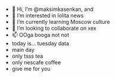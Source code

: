 - 👋 Hi, I’m @maksimkasenkan, and
- 👀 I’m interested in lolita news
- 🌱 I’m currently learning Moscow culture
- 💞️ I’m looking to collaborate on xex
- 📫 OOga booga not not
- today is... tuesday data
- main day
- only tsss tea
- only nescafe coffee
- give me for you
